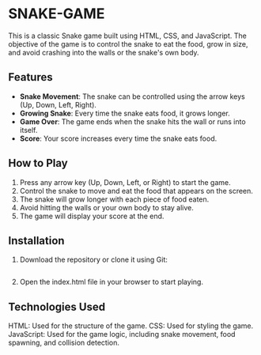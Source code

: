 # SNAKE-GAME


This is a classic Snake game built using HTML, CSS, and JavaScript. The objective of the game is to control the snake to eat the food, grow in size, and avoid crashing into the walls or the snake's own body.

## Features
- **Snake Movement**: The snake can be controlled using the arrow keys (Up, Down, Left, Right).
- **Growing Snake**: Every time the snake eats food, it grows longer.
- **Game Over**: The game ends when the snake hits the wall or runs into itself.
- **Score**: Your score increases every time the snake eats food.

## How to Play
1. Press any arrow key (Up, Down, Left, or Right) to start the game.
2. Control the snake to move and eat the food that appears on the screen.
3. The snake will grow longer with each piece of food eaten.
4. Avoid hitting the walls or your own body to stay alive.
5. The game will display your score at the end.

## Installation

1. Download the repository or clone it using Git:
   ```bash
2. Open the index.html file in your browser to start playing.
## Technologies Used
HTML: Used for the structure of the game.
CSS: Used for styling the game.
JavaScript: Used for the game logic, including snake movement, food spawning, and collision detection.   
